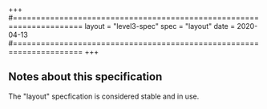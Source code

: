 +++
#=====================================================================
layout = "level3-spec"
spec   = "layout"
date   = 2020-04-13
#=====================================================================
+++

## Notes about this specification

The "layout" specfication is considered stable and in use.
